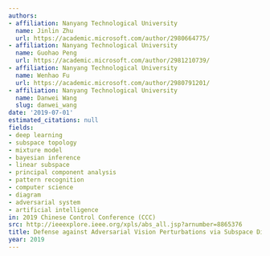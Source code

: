 ```yaml
---
authors:
- affiliation: Nanyang Technological University
  name: Jinlin Zhu
  url: https://academic.microsoft.com/author/2980664775/
- affiliation: Nanyang Technological University
  name: Guohao Peng
  url: https://academic.microsoft.com/author/2981210739/
- affiliation: Nanyang Technological University
  name: Wenhao Fu
  url: https://academic.microsoft.com/author/2980791201/
- affiliation: Nanyang Technological University
  name: Danwei Wang
  slug: danwei_wang
date: '2019-07-01'
estimated_citations: null
fields:
- deep learning
- subspace topology
- mixture model
- bayesian inference
- linear subspace
- principal component analysis
- pattern recognition
- computer science
- diagram
- adversarial system
- artificial intelligence
in: 2019 Chinese Control Conference (CCC)
src: http://ieeexplore.ieee.org/xpls/abs_all.jsp?arnumber=8865376
title: Defense against Adversarial Vision Perturbations via Subspace Diagnosis
year: 2019
---
```

